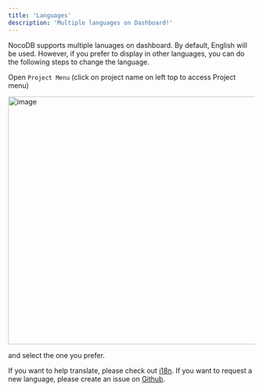 ```yaml
---
title: 'Languages'
description: 'Multiple languages on Dashboard!'
---
```


NocoDB supports multiple lanuages on dashboard. By default, English will be used. However, if you prefer to display in other languages, you can do the following steps to change the language.

Open `Project Menu` (click on project name on left top to access Project menu)

<img width="505" alt="image" src="https://user-images.githubusercontent.com/35857179/194849611-7d037906-7c21-4797-8bb4-12edeafe8b7b.png">

and select the one you prefer.

If you want to help translate, please check out <a href ="../engineering/translation" target="_blank">i18n</a>. If you want to request a new language, please create an issue on <a href="https://github.com/nocodb/nocodb/issues" target="_blank">Github</a>.
